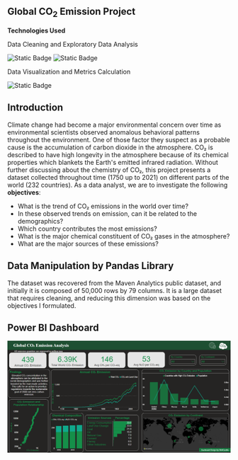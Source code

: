 <h2>Global CO<sub>2</sub> Emission Project</h2>

**Technologies Used**

Data Cleaning and Exploratory Data Analysis

![Static Badge](https://img.shields.io/badge/Python-%233776AB?style=flat-square&logo=python&logoColor=%23F0E442)
![Static Badge](https://img.shields.io/badge/Pandas-%233776AB?style=flat-square&logo=pandas&logoColor=%23150458)

Data Visualization and Metrics Calculation

![Static Badge](https://img.shields.io/badge/Power%20BI-%233776AB?style=flat-square&logo=powerbi&logoColor=%23F2C811)

<h2>Introduction</h2>
<p>Climate change had become a major environmental concern over time as environmental scientists
observed anomalous behavioral patterns throughout the environment. One of those factor they suspect as a probable cause is the accumulation of carbon dioxide in the atmosphere. CO₂ is described to have high longevity in the atmosphere because of its chemical properties which blankets the Earth's emitted infrared
radiation. Without further discussing about the chemistry of CO₂, this project presents a dataset collected
throughout time (1750 up to 2021) on different parts of the world (232 countries). As a data analyst, we
are to investigate the following <b>objectives</b>:</p>

<ul>
<li>What is the trend of CO₂ emissions in the world over time?</li>
<li>In these observed trends on emission, can it be related to the demographics? </li>
<li>Which country contributes the most emissions? </li>
<li>What is the major chemical constituent of CO₂ gases in the atmosphere? </li>
<li>What are the major sources of these emissions? </li>
</ul>

<h2>Data Manipulation by Pandas Library</h2>
<p>The dataset was recovered from the Maven Analytics public dataset, and initially it
is composed of 50,000 rows by 79 columns. It is a large dataset that requires cleaning, and reducing this
dimension was based on the objectives I formulated.</p>
<h2>Power BI Dashboard</h2>

![alt text](dashboard.png)
